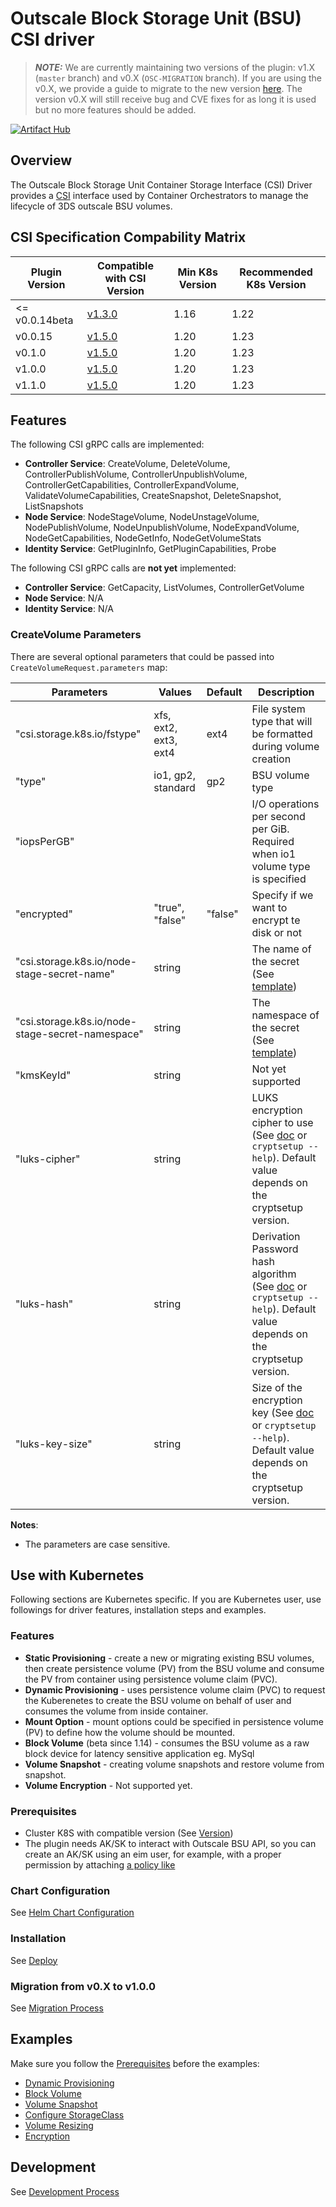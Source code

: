 
# Outscale Block Storage Unit (BSU) CSI driver

> **_NOTE:_** We are currently maintaining two versions of the plugin: v1.X (`master` branch) and v0.X (`OSC-MIGRATION` branch). If you are using the v0.X, we provide a guide to migrate to the new version [here](#migration-from-v0x-to-v100). The version v0.X will still receive bug and CVE fixes for as long it is used but no more features should be added.

[![Artifact Hub](https://img.shields.io/endpoint?url=https://artifacthub.io/badge/repository/osc-bsu-csi-driver)](https://artifacthub.io/packages/search?repo=osc-bsu-csi-driver)
## Overview

The Outscale Block Storage Unit Container Storage Interface (CSI) Driver provides a [CSI](https://github.com/container-storage-interface/spec/blob/master/spec.md) interface used by Container Orchestrators to manage the lifecycle of 3DS outscale BSU volumes.

## CSI Specification Compability Matrix

| Plugin Version | Compatible with CSI Version                                                       | Min K8s Version | Recommended K8s Version |
| -------------- | --------------------------------------------------------------------------------- | --------------- | ----------------------- |
| <= v0.0.14beta | [v1.3.0](https://github.com/container-storage-interface/spec/releases/tag/v1.3.0) | 1.16            | 1.22                    |
| v0.0.15        | [v1.5.0](https://github.com/container-storage-interface/spec/releases/tag/v1.5.0) | 1.20            | 1.23                    |
| v0.1.0         | [v1.5.0](https://github.com/container-storage-interface/spec/releases/tag/v1.5.0) | 1.20            | 1.23                    |
| v1.0.0         | [v1.5.0](https://github.com/container-storage-interface/spec/releases/tag/v1.5.0) | 1.20            | 1.23                    |
| v1.1.0         | [v1.5.0](https://github.com/container-storage-interface/spec/releases/tag/v1.5.0) | 1.20            | 1.23                    |

## Features
The following CSI gRPC calls are implemented:
* **Controller Service**: CreateVolume, DeleteVolume, ControllerPublishVolume, ControllerUnpublishVolume, ControllerGetCapabilities, ControllerExpandVolume, ValidateVolumeCapabilities, CreateSnapshot, DeleteSnapshot, ListSnapshots
* **Node Service**: NodeStageVolume, NodeUnstageVolume, NodePublishVolume, NodeUnpublishVolume, NodeExpandVolume, NodeGetCapabilities, NodeGetInfo, NodeGetVolumeStats
* **Identity Service**: GetPluginInfo, GetPluginCapabilities, Probe

The following CSI gRPC calls are **not yet** implemented:
* **Controller Service**: GetCapacity, ListVolumes, ControllerGetVolume
* **Node Service**: N/A
* **Identity Service**: N/A

### CreateVolume Parameters
There are several optional parameters that could be passed into `CreateVolumeRequest.parameters` map:

| Parameters                                       | Values                | Default | Description                                                                                                                                      |
| ------------------------------------------------ | --------------------- | ------- | ------------------------------------------------------------------------------------------------------------------------------------------------ |
| "csi.storage.k8s.io/fstype"                      | xfs, ext2, ext3, ext4 | ext4    | File system type that will be formatted during volume creation                                                                                   |
| "type"                                           | io1, gp2, standard    | gp2     | BSU volume type                                                                                                                                  |
| "iopsPerGB"                                      |                       |         | I/O operations per second per GiB. Required when io1 volume type is specified                                                                    |
| "encrypted"                                      | "true", "false"       | "false" | Specify if we want to encrypt te disk or not                                                                                                     |
| "csi.storage.k8s.io/node-stage-secret-name"      | string                |         | The name of the secret  (See [template](https://kubernetes-csi.github.io/docs/secrets-and-credentials-storage-class.html#node-stage-secret))     |
| "csi.storage.k8s.io/node-stage-secret-namespace" | string                |         | The namespace of the secret (See [template](https://kubernetes-csi.github.io/docs/secrets-and-credentials-storage-class.html#node-stage-secret)) |
| "kmsKeyId"                                       | string                |         | Not yet supported                                                                                                                                |
| "luks-cipher"                                    | string                |         | LUKS encryption cipher to use  (See [doc](https://gitlab.com/cryptsetup/cryptsetup/blob/master/docs/on-disk-format-luks2.pdf) or `cryptsetup --help`). Default value depends on the cryptsetup version.                    |
| "luks-hash"                                      | string                |         | Derivation Password hash algorithm (See [doc](https://gitlab.com/cryptsetup/cryptsetup/blob/master/docs/on-disk-format-luks2.pdf) or `cryptsetup --help`). Default value depends on the cryptsetup version.    |
| "luks-key-size"                                  | string                |         | Size of the encryption key  (See [doc](https://gitlab.com/cryptsetup/cryptsetup/blob/master/docs/on-disk-format-luks2.pdf) or `cryptsetup --help`). Default value depends on the cryptsetup version.            |

**Notes**:
* The parameters are case sensitive.

## Use with Kubernetes
Following sections are Kubernetes specific. If you are Kubernetes user, use followings for driver features, installation steps and examples.

### Features
* **Static Provisioning** - create a new or migrating existing BSU volumes, then create persistence volume (PV) from the BSU volume and consume the PV from container using persistence volume claim (PVC).
* **Dynamic Provisioning** - uses persistence volume claim (PVC) to request the Kuberenetes to create the BSU volume on behalf of user and consumes the volume from inside container.
* **Mount Option** - mount options could be specified in persistence volume (PV) to define how the volume should be mounted.
* **Block Volume** (beta since 1.14) - consumes the BSU volume as a raw block device for latency sensitive application eg. MySql
* **Volume Snapshot** - creating volume snapshots and restore volume from snapshot.
* **Volume Encryption** - Not supported yet.
### Prerequisites
- Cluster K8S with compatible version (See [Version](README.md#csi-specification-compability-matrix))
- The plugin needs AK/SK to interact with Outscale BSU API, so you can create an AK/SK using an eim user, for example, with a proper permission by attaching [a policy like](./example-eim-policy.json) 
### Chart Configuration
See [Helm Chart Configuration](helm.md)
### Installation
See [Deploy](deploy.md)

### Migration from v0.X to v1.0.0
See [Migration Process](migration.md)
## Examples
Make sure you follow the [Prerequisites](README.md#Prerequisites) before the examples:
* [Dynamic Provisioning](../examples/kubernetes/dynamic-provisioning)
* [Block Volume](../examples/kubernetes/block-volume)
* [Volume Snapshot](../examples/kubernetes/snapshot)
* [Configure StorageClass](../examples/kubernetes/storageclass)
* [Volume Resizing](../examples/kubernetes/resizing)
* [Encryption](../examples/kubernetes/encryption/)

## Development
See [Development Process](development.md)